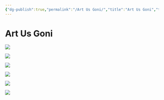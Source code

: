 ```yaml
---
{"dg-publish":true,"permalink":"/Art Us Goni/","title":"Art Us Goni","tags":["ZeType/Referencia","ZeTopic/Dibujo"],"created":"2023-08-28T19:08:01.986-05:00","updated":"2023-09-18T23:20:11.806-05:00"}
---
```



# Art Us Goni

![](https://i.imgur.com/RAbjPcJ.png)

![](https://i.imgur.com/kBU44Rt.png)

![](https://i.imgur.com/x90h1WG.png)

![](https://i.imgur.com/Sz9Xr2d.png)

![](https://i.imgur.com/BMl6DGV.png)

![](https://i.imgur.com/clO4YdT.png)
